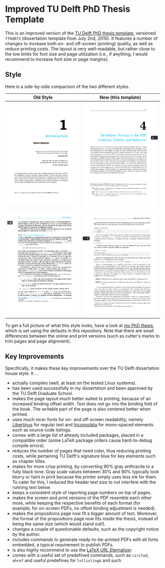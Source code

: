 # Improved TU Delft PhD Thesis Template

This is an improved version of the [TU Delft PhD thesis
template,](https://www.tudelft.nl/en/tu-delft-corporate-design/downloads/)
versioned `ff9d073` (dissertation template from July 2nd, 2015). It
features a number of changes to increase both on- and off-screen
(printing) quality, as well as reduce printing costs. The layout is
very well-readable, but rather close to the low limits for font size
and page utilization (i.e., if anything, I would recommend to increase
font size or page margins).

## Style

Here is a side-by-side comparison of the two different styles.

| Old Style       |  New (this template) |
:----------------:|:---------------------:
![](readme-pics/prev_chapter.png) | ![](readme-pics/new_chapter.png)
![](readme-pics/prev_page.png) | ![](readme-pics/new_page.png)


To get a full picture of what this style looks, have a look at [my PhD thesis](https://repository.tudelft.nl/islandora/object/uuid:b2946104-2092-42bb-a1ee-3b085d110466?collection=research), which is set using the defaults in this repository. Note that there are small differences between the online and print versions (such as cutter's marks to trim pages and page alignment).

## Key Improvements

Specifically, it makes these key improvements over the TU Delft
dissertation house style: It ...

- actually compiles (well, at least on the tested Linux systems).
- has been used successfully in my dissertation and been approved by the TU Delft Graduate School.
- makes the page layout much better suited to printing, because of an increased binding offset width. Text does not go into the binding fold of the book. The writable part of the page is also centered better when printed.
- uses much nicer fonts for on- and off-screen readability, namely [Libertinus](https://github.com/libertinus-fonts/libertinus) for regular text and [Inconsolata](https://fonts.google.com/specimen/Inconsolata) for mono-spaced elements such as source code listings.
- comes with a large list of already included packages, placed in a compatible order (some LaTeX package orders cause hard-to-debug compile errors).
- reduces the number of pages that need color, thus reducing printing costs, while pertaining TU Delft's signature blue for key elements such as chapter titles.
- makes for more crisp printing, by converting 90% gray anthracite to a fully black tone. Gray scale values between 30% and 90% typically look blurry or faint in print because the printer simply uses less ink for them. To cater for this, I reduced the header text size to not interfere with the running text below.
- keeps a consistent style of reporting page numbers on top of pages.
- makes the screen and print versions of the PDF resemble each other more, while keeping the respective benefits of each format (for example, for on-screen PDFs, no offset binding adjustment is needed).
- makes the propositions page now fit a bigger amount of text. Moreover, the format of the propositions page now fits inside the thesis, instead of being the same size (which would stand out!).
- changes a couple of questionable defaults, such as the copyright notice by the author.
- includes commands to generate ready-to-be-printed PDFs with all fonts embedded, a typical requirement to publish PDFs.
- is also highly recommend to use the [LaTeX URL Eternalizer](https://github.com/Inventitech/url-eternalizer).
- comes with a useful set of predefined commands, such as `circled`, `ahref` and useful predefines for `lstlisting`s and such. 
